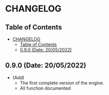 <!-- Ref: https://medium.com/@fastencoding/o-que-%C3%A9-um-changelog-5e20973324cd -->

# CHANGELOG

## Table of Contents

- [CHANGELOG](#changelog)
	- [Table of Contents](#table-of-contents)
	- [0.9.0 (Date: 20/05/2022)](#090-date-20052022)


## 0.9.0 (Date: 20/05/2022)
- (Add) 
  - The first complete version of the engine.
  - All function documented
